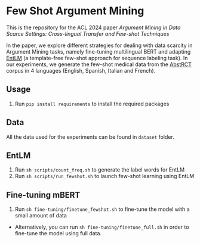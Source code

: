 # Few Shot Argument Mining

This is the repository for the ACL 2024 paper <i>Argument Mining in Data Scarce Settings: Cross-lingual Transfer and Few-shot Techniques</i>

In the paper, we explore different strategies for dealing with data scarcity in Argument Mining tasks, namely fine-tuning multilingual BERT and adapting [EntLM](https://github.com/rtmaww/EntLM/) (a template-free few-shot approach for sequence labeling task). In our experiments, we generate the few-shot medical data from the [AbstRCT](https://gitlab.com/tomaye/abstrct) corpus in 4 languages (English, Spanish, Italian and French). 


## Usage 
1. Run `pip install requirements` to install the required packages

## Data

All the data used for the experiments can be found in `dataset` folder.

## EntLM
1. Run `sh scripts/count_freq.sh` to generate the label words for EntLM
2. Run `sh scripts/run_fewshot.sh` to launch few-shot learning using EntLM  

## Fine-tuning mBERT
1. Run `sh fine-tuning/finetune_fewshot.sh` to fine-tune the model with a small amount of data

* Alternatively, you can run `sh fine-tuning/finetune_full.sh` in order to fine-tune the model using full data. 


